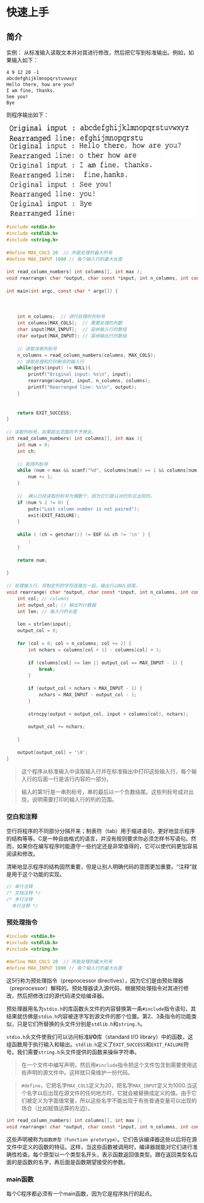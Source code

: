 # 快速上手

## 简介

实例： 从标准输入读取文本并对其进行修改，然后把它写到标准输出。例如，如果输入如下：

```
4 9 12 20 -1
abcdefghijklmnopqrstuvwxyz
Hello there, how are you?
I am fine, thanks.
See you!
Bye
```

则程序输出如下：

![](./img/out.png)

```c
#include <stdio.h>
#include <stdlib.h>
#include <string.h>

#define MAX_COLS 20  // 所能处理的最大列号
#define MAX_INPUT 1000 // 每个输入行的最大长度

int read_column_numbers( int columns[], int max );
void rearrange( char *output, char const *input, int n_columns, int const columns[] );

int main(int argc, const char * argv[]) {
    
    
    
    int n_columns;  // 进行处理的列标号
    int columns[MAX_COLS];  // 需要处理的列数
    char input[MAX_INPUT];  // 容纳输入行的数组
    char output[MAX_INPUT]; // 容纳输出行的数组
    
    // 读取该串列标号
    n_columns = read_column_numbers(columns, MAX_COLS);
    // 读取处理和打印剩余的输入行
    while(gets(input) != NULL){
        printf("Original input: %s\n", input);
        rearrange(output, input, n_columns, columns);
        printf("Rearranged line: %s\n", output);
    }
    
    
    return EXIT_SUCCESS;
}

// 读取列标号，如果超出范围则不予理会。
int read_column_numbers( int columns[], int max ){
    int num = 0;
    int ch;
    
    // 取得列标号
    while (num < max && scanf("%d", &columns[num]) == 1 && columns[num] >= 0) {
        num += 1;
    }
    
    //  确认已经读取的标号为偶数个，因为它们是以对的形式出现的。
    if (num % 2 != 0) {
        puts("Last column number is not paired");
        exit(EXIT_FAILURE);
    }
    
    while ( (ch = getchar()) != EOF && ch != '\n' ) {
        ;
    }
    
    return num;
    
}

// 处理输入行，将制定列的字符连接在一起，输出行以NUL结尾。
void rearrange( char *output, char const *input, int n_columns, int const columns[] ){
    int col; // columns
    int output_col; // 输出列计数器
    int len; // 输入行的长度
    
    len = strlen(input);
    output_col = 0;
    
    for (col = 0; col < n_columns; col += 2) {
        int nchars = columns[col + 1] - columns[col] + 1;
        
        if (columns[col] >= len || output_col == MAX_INPUT - 1) {
            break;
        }
        
        if (output_col + nchars > MAX_INPUT - 1) {
            nchars = MAX_INPUT - output_col - 1;
        }
        
        strncpy(output + output_col, input + columns[col], nchars);
        
        output_col += nchars;
        
    }
    
    output[output_col] = '\0';
}
```

> 这个程序从标准输入中读取输入行并在标准输出中打印这些输入行，每个输入行的后面一行是该行内容的一部分。

> 输入的第1行是一串列标号，串的最后以一个负数结尾。这些列标号成对出现，说明需要打印的输入行的列的范围。

### 空白和注释

空行将程序的不同部分分隔开来；制表符（tab）用于缩进语句，更好地显示程序的结构等等。C是一种自由格式的语言，并没有规则要求你必须怎样书写语句。然而，如果你在编写程序时能遵守一些约定还是非常值得的，它可以使代码更加容易阅读和修改。

清晰地显示程序的结构固然重要，但是让别人明确代码的意图更加重要。“注释”就是用于这个功能的实现。

```c
// 单行注释
/* 文档注释 */
/* 多行注释
  多行注释 */
```

### 预处理指令

```c
#include <stdio.h>
#include <stdlib.h>
#include <string.h>

#define MAX_COLS 20  // 所能处理的最大列号
#define MAX_INPUT 1000 // 每个输入行的最大长度
```

这5行称为预处理指令（preprocessor directives），因为它们是由预处理器（preprocessor）解释的。预处理器读入源代码，根据预处理指令对其进行修改，然后把修改过的源代码递交给编译器。

预处理器用名为`stdio.h`的库函数头文件的内容替换第一条`#include`指令语句，其结果就仿佛是`stdio.h`内容被逐字写到源文件的那个位置。第2、3条指令的功能类似，只是它们所替换的头文件分别是`stdlib.h`和`string.h`。

`stdio.h`头文件使我们可以访问标准**I/O**库（standard I/O library）中的函数，这组函数用于执行输入和输出。`stdlib.h`定义了`EXIT_SUCCESS`和`EXIT_FAILURE`符号。我们需要`string.h`头文件提供的函数来操纵字符串。

> 在一个文件中编写声明，然后用`#include`指令把这个文件包含到需要使用这些声明的源文件中。这样就只需维护一份代码。

> `#define`，它把名字`MAX_COLS`定义为20，把名字`MAX_INPUT`定义为1000.当这个名字以后出现在源文件的任何地方时，它就会被替换成定义的值。由于它们被定义为字面值常量，所以这些名字不能出现于有些普通变量可以出现的场合（比如赋值运算的左边）。


```c
int read_column_numbers( int columns[], int max );
void rearrange( char *output, char const *input, int n_columns, int const columns[] );
```
这些声明被称为`函数原型（function prototype）`。它们告诉编译器这些以后将在源文件中定义的函数的特征。这样，当这些函数被调用时，编译器就能对它们进行准确性检查。每个原型以一个类型名开头，表示函数返回值类型。跟在返回类型名后面的是函数的名字，再后面是函数期望接受的参数。

### main函数

每个C程序都必须有一个main函数，因为它是程序执行的起点。

